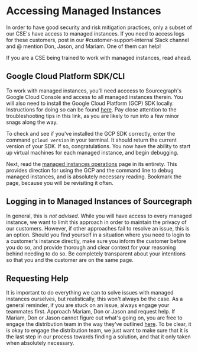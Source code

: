 # Accessing Managed Instances
In order to have good security and risk mitigation practices, only a subset of our CSE's have access to managed instances. If you need to access logs for these customers, post in our #customer-support-internal Slack channel and @ mention Don, Jason, and Mariam. One of them can help! 

If you are a CSE being trained to work with managed instances, read ahead.

## Google Cloud Platform SDK/CLI
To work with managed instances, you'll need acccess to Sourcegraph's Google Cloud Console and access to all managed instances therein.  You will also need to install the Google Cloud Platform (GCP) SDK locally. Instructions for doing so can be found [here](https://cloud.google.com/sdk/docs/install). Pay close attention to the troubleshooting tips in this link, as you are likely to run into a few minor snags along the way.

To check and see if you've installed the GCP SDK correctly, enter the command `gcloud version` in your terminal. It should return the current version of your SDK. If so, congratulations. You now have the ability to start up virtual machines for each managed instance, and begin debugging.

Next, read the [managed instances operations](https://about.sourcegraph.com/handbook/engineering/distribution/managed/operations) page in its entirety. This provides direction for using the GCP and the command line to debug managed instances, and is absolutely necessary reading. Bookmark the page, because you will be revisiting it often.

## Logging in to Managed Instances of Sourcegraph
In general, this is *not advised*. While you will have access to every managed instance, we want to limit this approach in order to maintain the privacy of our customers. However, if other approaches fail to resolve an issue, this is an option. Should you find yourself in a situation where you need to login to a customer's instance directly, make sure you inform the customer before you do so, and provide thorough and clear context for your reasoning behind needing to do so. Be completely transparent about your intentions so that you and the customer are on the same page.

## Requesting Help
It is important to do everything we can to solve issues with managed instances ourselves, but realistically, this won't always be the case. As a general reminder, if you are stuck on an issue, always engage your teammates first. Approach Mariam, Don or Jason and request help. If Mariam, Don or Jason cannot figure out what's going on, you are free to engage the distribution team in the way they've outlined [here](https://about.sourcegraph.com/handbook/support/engaging-other-teams). To be clear, it is okay to engage the distribution team, we just want to make sure that it is the last step in our process towards finding a solution, and that it only taken when absolutely necessary.




